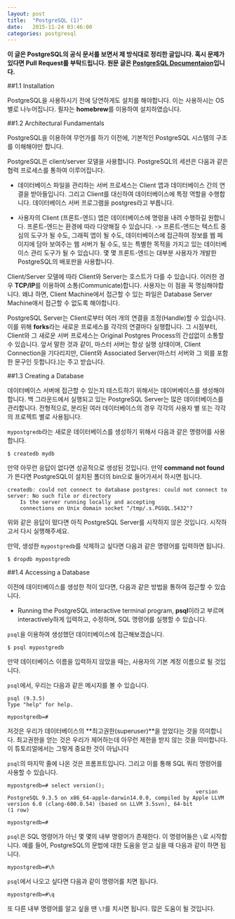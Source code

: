 ```yaml
---
layout: post
title:  "PostgreSQL (1)"
date:   2015-11-24 03:46:00
categories: postgresql
---
```


**이 글은 PostgreSQL의 공식 문서를 보면서 제 방식대로 정리한 글입니다. 혹시 문제가 있다면 Pull Request를 부탁드립니다. 원문 글은 [PostgreSQL Documentaion](http://www.postgresql.org/docs/9.4/static/)입니다.**

##1.1 Installation

PostgreSQL을 사용하시기 전에 당연하게도 설치를 해야합니다. 이는 사용하시는 OS 별로 나누어집니다. 필자는 **homebrew**를 이용하여 설치하였습니다. 

##1.2 Architectural Fundamentals

PostgreSQL을 이용하여 무언가를 하기 이전에, 기본적인 PostgreSQL 시스템의 구조를 이해해야만 합니다. 

PostgreSQL은 client/server 모델을 사용합니다. PostgreSQL의 세션은 다음과 같은 협력 프로세스를 통하여 이루어집니다.

- 데이터베이스 파일을 관리하는 서버 프로세스는 Client 앱과 데이터베이스 간의 연결을 받아들입니다. 그리고 Client를 대신하여 데이터베이스에 특정 역할을 수행합니다. 데이터베이스 서버 프로그램을 postgres라고 부릅니다.

- 사용자의 Client (프론트-엔드) 앱은 데이터베이스에 명령을 내려 수행하길 원합니다. 프론트-엔드는 환경에 따라 다양해질 수 있습니다. -> 프론트-엔드는 텍스트 중심의 도구가 될 수도, 그래픽 앱이 될 수도, 데이터베이스에 접근하여 정보를 웹 페이지에 담아 보여주는 웹 서버가 될 수도, 또는 특별한 목적을 가지고 있는 데이터베이스 관리 도구가 될 수 있습니다. 몇 몇 프론트-엔드는 대부분 사용자가 개발한 PostgreSQL의 배포판을 사용합니다.

Client/Server 모델에 따라 Client와 Server는 호스트가 다를 수 있습니다. 이러한 경우 **TCP/IP**를 이용하여 소통(Communicate)합니다. 사용자는 이 점을 꼭 명심해야합니다. 왜냐 하면, Client Machine에서 접근할 수 있는 파일은 Database Server Machine애서 접근할 수 없도록 해야합니다.

PostgreSQL Server는 Client로부터 여러 개의 연결을 조정(Handle)할 수 있습니다. 이를 위해 **forks**라는 새로운 프로세스를 각각의 연결마다 실행합니다. 그 시점부터, Client와 그 새로운 서버 프로세스는 Original Postgres Process의 간섭없이 소통할 수 있습니다. 앞서 말한 것과 같이, 마스터 서버는 항상 실행 상태이며, Client Connection을 기다리지만, Client와 Associated Server(마스터 서버와 그 외를 포함한 문구인 듯합니다.)는 주고 받습니다.

##1.3 Creating a Database

데이터베이스 서버에 접근할 수 있는지 테스트하기 위해서는 데이버베이스를 생성해야합니다. 백 그라운드에서 실행되고 있는 PostgreSQL Server는 많은 데이터베이스를 관리합니다. 전형적으로, 분리된 여러 데이터베이스의 경우 각각의 사용자 별 또는 각각의 프로젝트 별로 사용됩니다.

`mypostgredb`라는 새로운 데이터베이스를 생성하기 위해서 다음과 같은 명령어를 사용합니다.

	$ createdb mydb
	
만약 아무런 응답이 없다면 성공적으로 생성된 것입니다. 만약 **command not found**가 뜬다면 PostgreSQL이 설치된 폴더의 bin으로 들어가셔서 하시면 됩니다.

	createdb: could not connect to database postgres: could not connect to server: No such file or directory
        Is the server running locally and accepting
        connections on Unix domain socket "/tmp/.s.PGSQL.5432"?
        
위와 같은 응답이 떴다면 아직 PostgreSQL Server를 시작하지 않은 것입니다. 시작하고서 다시 실행해주세요.

만약, 생성한 `mypostgredb`를 삭제하고 싶다면 다음과 같은 명령어를 입력하면 됩니다.

	$ dropdb mypostgredb
	
##1.4 Accessing a Database

이전에 데이터베이스를 생성한 적이 있다면, 다음과 같은 방법을 통하여 접근할 수 있습니다.
	
- Running the PostgreSQL interactive terminal program, **psql**이라고 부르며 interactively하게 입력하고, 수정하며, SQL 명령어를 실행할 수 있습니다.

`psql`을 이용하여 생성했던 데이터베이스에 접근해보겠습니다.

	$ psql mypostgredb
	
만약 데이터베이스 이름을 입력하지 않았을 때는, 사용자의 기본 계정 이름으로 될 것입니다.

`psql`에서, 우리는 다음과 같은 메시지를 볼 수 있습니다.

	psql (9.3.5)
	Type "help" for help.

	mypostgredb=#
	
저것은 우리가 데이터베이스의 **최고권한(superuser)**을 얻었다는 것을 의미합니다. 최고권한을 얻는 것은 우리가 제어하는데 아무런 제한을 받지 않는 것을 의미합니다. 이 튜토리얼에서는 그렇게 중요한 것이 아닙니다

`psql`의 마지막 줄에 나온 것은 프롬프트입니다. 그리고 이를 통해 SQL 쿼리 명령어를 사용할 수 있습니다.

	mypostgredb=# select version();
                                                              	version                                                              
 	PostgreSQL 9.3.5 on x86_64-apple-darwin14.0.0, compiled by Apple LLVM version 6.0 (clang-600.0.54) (based on LLVM 3.5svn), 64-bit
 	(1 row)

	mypostgredb=# 

`psql`은 SQL 명령어가 아닌 몇 몇의 내부 명령어가 존재한다. 이 명령어들은 `\`로 시작합니다. 예를 들어, PostgreSQL의 문법에 대한 도움을 얻고 싶을 때 다음과 같이 하면 됩니다.

	mypostgredb=#\h
	
`psql`에서 나오고 싶다면 다음과 같이 명령어를 치면 됩니다.
	
	mypostgredb=#\q
	
또 다른 내부 명령어를 알고 싶을 땐 `\?`를 치시면 됩니다. 많은 도움이 될 것입니다.